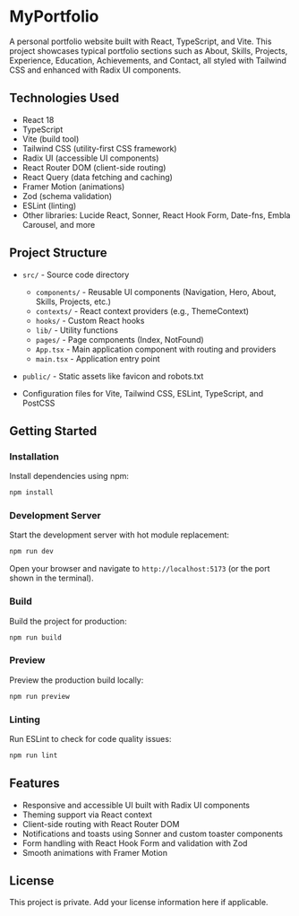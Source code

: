 # MyPortfolio

A personal portfolio website built with React, TypeScript, and Vite. This project showcases typical portfolio sections such as About, Skills, Projects, Experience, Education, Achievements, and Contact, all styled with Tailwind CSS and enhanced with Radix UI components.

## Technologies Used

- React 18
- TypeScript
- Vite (build tool)
- Tailwind CSS (utility-first CSS framework)
- Radix UI (accessible UI components)
- React Router DOM (client-side routing)
- React Query (data fetching and caching)
- Framer Motion (animations)
- Zod (schema validation)
- ESLint (linting)
- Other libraries: Lucide React, Sonner, React Hook Form, Date-fns, Embla Carousel, and more

## Project Structure

- `src/` - Source code directory
  - `components/` - Reusable UI components (Navigation, Hero, About, Skills, Projects, etc.)
  - `contexts/` - React context providers (e.g., ThemeContext)
  - `hooks/` - Custom React hooks
  - `lib/` - Utility functions
  - `pages/` - Page components (Index, NotFound)
  - `App.tsx` - Main application component with routing and providers
  - `main.tsx` - Application entry point

- `public/` - Static assets like favicon and robots.txt

- Configuration files for Vite, Tailwind CSS, ESLint, TypeScript, and PostCSS

## Getting Started

### Installation

Install dependencies using npm:

```bash
npm install
```

### Development Server

Start the development server with hot module replacement:

```bash
npm run dev
```

Open your browser and navigate to `http://localhost:5173` (or the port shown in the terminal).

### Build

Build the project for production:

```bash
npm run build
```

### Preview

Preview the production build locally:

```bash
npm run preview
```

### Linting

Run ESLint to check for code quality issues:

```bash
npm run lint
```

## Features

- Responsive and accessible UI built with Radix UI components
- Theming support via React context
- Client-side routing with React Router DOM
- Notifications and toasts using Sonner and custom toaster components
- Form handling with React Hook Form and validation with Zod
- Smooth animations with Framer Motion

## License

This project is private. Add your license information here if applicable.
